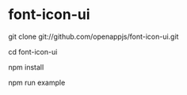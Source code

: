 font-icon-ui
============


git clone git://github.com/openappjs/font-icon-ui.git

cd font-icon-ui

npm install

npm run example
